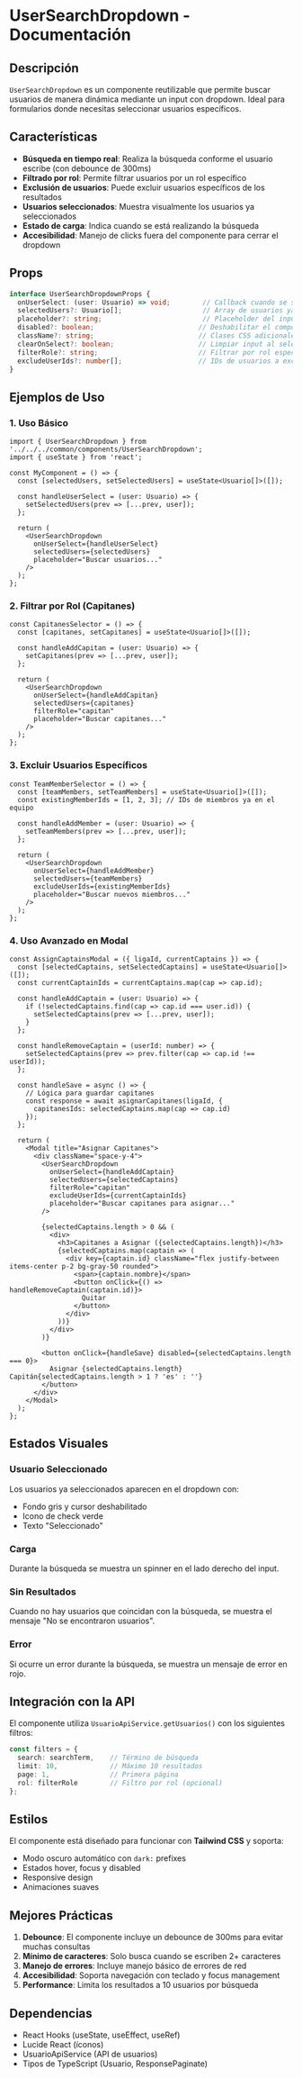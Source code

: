 # UserSearchDropdown - Documentación

## Descripción

`UserSearchDropdown` es un componente reutilizable que permite buscar usuarios de manera dinámica mediante un input con dropdown. Ideal para formularios donde necesitas seleccionar usuarios específicos.

## Características

- **Búsqueda en tiempo real**: Realiza la búsqueda conforme el usuario escribe (con debounce de 300ms)
- **Filtrado por rol**: Permite filtrar usuarios por un rol específico
- **Exclusión de usuarios**: Puede excluir usuarios específicos de los resultados
- **Usuarios seleccionados**: Muestra visualmente los usuarios ya seleccionados
- **Estado de carga**: Indica cuando se está realizando la búsqueda
- **Accesibilidad**: Manejo de clicks fuera del componente para cerrar el dropdown

## Props

```typescript
interface UserSearchDropdownProps {
  onUserSelect: (user: Usuario) => void;        // Callback cuando se selecciona un usuario
  selectedUsers?: Usuario[];                    // Array de usuarios ya seleccionados
  placeholder?: string;                         // Placeholder del input
  disabled?: boolean;                          // Deshabilitar el componente
  className?: string;                          // Clases CSS adicionales
  clearOnSelect?: boolean;                     // Limpiar input al seleccionar (default: true)
  filterRole?: string;                         // Filtrar por rol específico
  excludeUserIds?: number[];                   // IDs de usuarios a excluir
}
```

## Ejemplos de Uso

### 1. Uso Básico

```tsx
import { UserSearchDropdown } from '../../../common/components/UserSearchDropdown';
import { useState } from 'react';

const MyComponent = () => {
  const [selectedUsers, setSelectedUsers] = useState<Usuario[]>([]);

  const handleUserSelect = (user: Usuario) => {
    setSelectedUsers(prev => [...prev, user]);
  };

  return (
    <UserSearchDropdown
      onUserSelect={handleUserSelect}
      selectedUsers={selectedUsers}
      placeholder="Buscar usuarios..."
    />
  );
};
```

### 2. Filtrar por Rol (Capitanes)

```tsx
const CapitanesSelector = () => {
  const [capitanes, setCapitanes] = useState<Usuario[]>([]);

  const handleAddCapitan = (user: Usuario) => {
    setCapitanes(prev => [...prev, user]);
  };

  return (
    <UserSearchDropdown
      onUserSelect={handleAddCapitan}
      selectedUsers={capitanes}
      filterRole="capitan"
      placeholder="Buscar capitanes..."
    />
  );
};
```

### 3. Excluir Usuarios Específicos

```tsx
const TeamMemberSelector = () => {
  const [teamMembers, setTeamMembers] = useState<Usuario[]>([]);
  const existingMemberIds = [1, 2, 3]; // IDs de miembros ya en el equipo

  const handleAddMember = (user: Usuario) => {
    setTeamMembers(prev => [...prev, user]);
  };

  return (
    <UserSearchDropdown
      onUserSelect={handleAddMember}
      selectedUsers={teamMembers}
      excludeUserIds={existingMemberIds}
      placeholder="Buscar nuevos miembros..."
    />
  );
};
```

### 4. Uso Avanzado en Modal

```tsx
const AssignCaptainsModal = ({ ligaId, currentCaptains }) => {
  const [selectedCaptains, setSelectedCaptains] = useState<Usuario[]>([]);
  const currentCaptainIds = currentCaptains.map(cap => cap.id);

  const handleAddCaptain = (user: Usuario) => {
    if (!selectedCaptains.find(cap => cap.id === user.id)) {
      setSelectedCaptains(prev => [...prev, user]);
    }
  };

  const handleRemoveCaptain = (userId: number) => {
    setSelectedCaptains(prev => prev.filter(cap => cap.id !== userId));
  };

  const handleSave = async () => {
    // Lógica para guardar capitanes
    const response = await asignarCapitanes(ligaId, {
      capitanesIds: selectedCaptains.map(cap => cap.id)
    });
  };

  return (
    <Modal title="Asignar Capitanes">
      <div className="space-y-4">
        <UserSearchDropdown
          onUserSelect={handleAddCaptain}
          selectedUsers={selectedCaptains}
          filterRole="capitan"
          excludeUserIds={currentCaptainIds}
          placeholder="Buscar capitanes para asignar..."
        />
        
        {selectedCaptains.length > 0 && (
          <div>
            <h3>Capitanes a Asignar ({selectedCaptains.length})</h3>
            {selectedCaptains.map(captain => (
              <div key={captain.id} className="flex justify-between items-center p-2 bg-gray-50 rounded">
                <span>{captain.nombre}</span>
                <button onClick={() => handleRemoveCaptain(captain.id)}>
                  Quitar
                </button>
              </div>
            ))}
          </div>
        )}
        
        <button onClick={handleSave} disabled={selectedCaptains.length === 0}>
          Asignar {selectedCaptains.length} Capitán{selectedCaptains.length > 1 ? 'es' : ''}
        </button>
      </div>
    </Modal>
  );
};
```

## Estados Visuales

### Usuario Seleccionado
Los usuarios ya seleccionados aparecen en el dropdown con:
- Fondo gris y cursor deshabilitado
- Icono de check verde
- Texto "Seleccionado"

### Carga
Durante la búsqueda se muestra un spinner en el lado derecho del input.

### Sin Resultados
Cuando no hay usuarios que coincidan con la búsqueda, se muestra el mensaje "No se encontraron usuarios".

### Error
Si ocurre un error durante la búsqueda, se muestra un mensaje de error en rojo.

## Integración con la API

El componente utiliza `UsuarioApiService.getUsuarios()` con los siguientes filtros:

```typescript
const filters = {
  search: searchTerm,    // Término de búsqueda
  limit: 10,             // Máximo 10 resultados
  page: 1,               // Primera página
  rol: filterRole        // Filtro por rol (opcional)
};
```

## Estilos

El componente está diseñado para funcionar con **Tailwind CSS** y soporta:
- Modo oscuro automático con `dark:` prefixes
- Estados hover, focus y disabled
- Responsive design
- Animaciones suaves

## Mejores Prácticas

1. **Debounce**: El componente incluye un debounce de 300ms para evitar muchas consultas
2. **Mínimo de caracteres**: Solo busca cuando se escriben 2+ caracteres
3. **Manejo de errores**: Incluye manejo básico de errores de red
4. **Accesibilidad**: Soporta navegación con teclado y focus management
5. **Performance**: Limita los resultados a 10 usuarios por búsqueda

## Dependencias

- React Hooks (useState, useEffect, useRef)
- Lucide React (íconos)
- UsuarioApiService (API de usuarios)
- Tipos de TypeScript (Usuario, ResponsePaginate)
